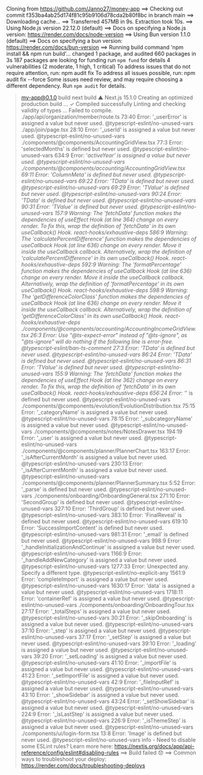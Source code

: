 Cloning from https://github.com/Janno27/money-app
==> Checking out commit f353ba4ab25d174f81c95b9106d78cda2b80f8bc in branch main
==> Downloading cache...
==> Transferred 457MB in 9s. Extraction took 10s.
==> Using Node.js version 22.12.0 (default)
==> Docs on specifying a Node.js version: https://render.com/docs/node-version
==> Using Bun version 1.1.0 (default)
==> Docs on specifying a bun version: https://render.com/docs/bun-version
==> Running build command 'npm install && npm run build'...
changed 1 package, and audited 660 packages in 3s
187 packages are looking for funding
  run `npm fund` for details
4 vulnerabilities (2 moderate, 1 high, 1 critical)
To address issues that do not require attention, run:
  npm audit fix
To address all issues possible, run:
  npm audit fix --force
Some issues need review, and may require choosing
a different dependency.
Run `npm audit` for details.
> my-app@0.1.0 build
> next build
   ▲ Next.js 15.1.0
   Creating an optimized production build ...
 ✓ Compiled successfully
   Linting and checking validity of types ...
Failed to compile.
./app/api/organization/member/route.ts
73:40  Error: '_userError' is assigned a value but never used.  @typescript-eslint/no-unused-vars
./app/join/page.tsx
28:10  Error: '_userId' is assigned a value but never used.  @typescript-eslint/no-unused-vars
./components/@components/AccountingGridView.tsx
77:3  Error: 'selectedMonths' is defined but never used.  @typescript-eslint/no-unused-vars
634:9  Error: '_activeYear' is assigned a value but never used.  @typescript-eslint/no-unused-vars
./components/@components/accounting/AccountingGridView.tsx
69:11  Error: 'ColumnMeta' is defined but never used.  @typescript-eslint/no-unused-vars
69:22  Error: 'TData' is defined but never used.  @typescript-eslint/no-unused-vars
69:29  Error: 'TValue' is defined but never used.  @typescript-eslint/no-unused-vars
90:24  Error: 'TData' is defined but never used.  @typescript-eslint/no-unused-vars
90:31  Error: 'TValue' is defined but never used.  @typescript-eslint/no-unused-vars
157:9  Warning: The 'fetchData' function makes the dependencies of useEffect Hook (at line 364) change on every render. To fix this, wrap the definition of 'fetchData' in its own useCallback() Hook.  react-hooks/exhaustive-deps
586:9  Warning: The 'calculatePercentDifference' function makes the dependencies of useCallback Hook (at line 636) change on every render. Move it inside the useCallback callback. Alternatively, wrap the definition of 'calculatePercentDifference' in its own useCallback() Hook.  react-hooks/exhaustive-deps
592:9  Warning: The 'formatPercentage' function makes the dependencies of useCallback Hook (at line 636) change on every render. Move it inside the useCallback callback. Alternatively, wrap the definition of 'formatPercentage' in its own useCallback() Hook.  react-hooks/exhaustive-deps
598:9  Warning: The 'getDifferenceColorClass' function makes the dependencies of useCallback Hook (at line 636) change on every render. Move it inside the useCallback callback. Alternatively, wrap the definition of 'getDifferenceColorClass' in its own useCallback() Hook.  react-hooks/exhaustive-deps
./components/@components/accounting/AccountingIncomeGridView.tsx
26:3  Error: Use "@ts-expect-error" instead of "@ts-ignore", as "@ts-ignore" will do nothing if the following line is error-free.  @typescript-eslint/ban-ts-comment
27:3  Error: 'TData' is defined but never used.  @typescript-eslint/no-unused-vars
86:24  Error: 'TData' is defined but never used.  @typescript-eslint/no-unused-vars
86:31  Error: 'TValue' is defined but never used.  @typescript-eslint/no-unused-vars
155:9  Warning: The 'fetchData' function makes the dependencies of useEffect Hook (at line 362) change on every render. To fix this, wrap the definition of 'fetchData' in its own useCallback() Hook.  react-hooks/exhaustive-deps
656:24  Error: '_' is defined but never used.  @typescript-eslint/no-unused-vars
./components/@components/evolution/EvolutionDistribution.tsx
75:15  Error: '_categoryName' is assigned a value but never used.  @typescript-eslint/no-unused-vars
78:15  Error: '_subcategoryName' is assigned a value but never used.  @typescript-eslint/no-unused-vars
./components/@components/notes/NotesDrawer.tsx
194:19  Error: '_user' is assigned a value but never used.  @typescript-eslint/no-unused-vars
./components/@components/planner/PlannerChart.tsx
163:17  Error: '_isAfterCurrentMonth' is assigned a value but never used.  @typescript-eslint/no-unused-vars
230:13  Error: '_isAfterCurrentMonth' is assigned a value but never used.  @typescript-eslint/no-unused-vars
./components/@components/planner/PlannerSummary.tsx
5:52  Error: '_parse' is defined but never used.  @typescript-eslint/no-unused-vars
./components/onboarding/OnboardingGeneral.tsx
271:10  Error: 'SecondGroup' is defined but never used.  @typescript-eslint/no-unused-vars
327:10  Error: 'ThirdGroup' is defined but never used.  @typescript-eslint/no-unused-vars
383:10  Error: 'FinalReveal' is defined but never used.  @typescript-eslint/no-unused-vars
619:10  Error: 'SuccessImportContent' is defined but never used.  @typescript-eslint/no-unused-vars
981:31  Error: '_email' is defined but never used.  @typescript-eslint/no-unused-vars
998:9  Error: '_handleInitializationAndContinue' is assigned a value but never used.  @typescript-eslint/no-unused-vars
1166:9  Error: '_handleAddNewCategory' is assigned a value but never used.  @typescript-eslint/no-unused-vars
1277:33  Error: Unexpected any. Specify a different type.  @typescript-eslint/no-explicit-any
1561:9  Error: 'completeImport' is assigned a value but never used.  @typescript-eslint/no-unused-vars
1630:17  Error: 'data' is assigned a value but never used.  @typescript-eslint/no-unused-vars
1718:11  Error: 'containerRef' is assigned a value but never used.  @typescript-eslint/no-unused-vars
./components/onboarding/OnboardingTour.tsx
27:17  Error: '_totalSteps' is assigned a value but never used.  @typescript-eslint/no-unused-vars
30:21  Error: '_skipOnboarding' is assigned a value but never used.  @typescript-eslint/no-unused-vars
37:10  Error: '_step' is assigned a value but never used.  @typescript-eslint/no-unused-vars
37:17  Error: '_setStep' is assigned a value but never used.  @typescript-eslint/no-unused-vars
39:10  Error: '_loading' is assigned a value but never used.  @typescript-eslint/no-unused-vars
39:20  Error: '_setLoading' is assigned a value but never used.  @typescript-eslint/no-unused-vars
41:10  Error: '_importFile' is assigned a value but never used.  @typescript-eslint/no-unused-vars
41:23  Error: '_setImportFile' is assigned a value but never used.  @typescript-eslint/no-unused-vars
42:9  Error: '_fileInputRef' is assigned a value but never used.  @typescript-eslint/no-unused-vars
43:10  Error: '_showSidebar' is assigned a value but never used.  @typescript-eslint/no-unused-vars
43:24  Error: '_setShowSidebar' is assigned a value but never used.  @typescript-eslint/no-unused-vars
224:9  Error: '_isLastStep' is assigned a value but never used.  @typescript-eslint/no-unused-vars
226:9  Error: '_isThemeStep' is assigned a value but never used.  @typescript-eslint/no-unused-vars
./components/ui/login-form.tsx
13:8  Error: 'Image' is defined but never used.  @typescript-eslint/no-unused-vars
info  - Need to disable some ESLint rules? Learn more here: https://nextjs.org/docs/app/api-reference/config/eslint#disabling-rules
==> Build failed 😞
==> Common ways to troubleshoot your deploy: https://render.com/docs/troubleshooting-deploys
